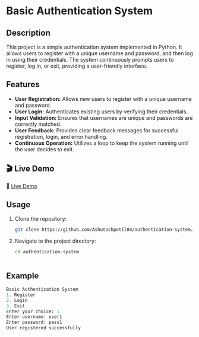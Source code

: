 # Basic Authentication System

## Description
This project is a simple authentication system implemented in Python. It allows users to register with a unique username and password, and then log in using their credentials. The system continuously prompts users to register, log in, or exit, providing a user-friendly interface.

## Features
- **User Registration:** Allows new users to register with a unique username and password.
- **User Login:** Authenticates existing users by verifying their credentials.
- **Input Validation:** Ensures that usernames are unique and passwords are correctly matched.
- **User Feedback:** Provides clear feedback messages for successful registration, login, and error handling.
- **Continuous Operation:** Utilizes a loop to keep the system running until the user decides to exit.

## 🎬 Live Demo
🔗 [Live Demo](https://autheticaterprime.netlify.app/) 

## Usage
1. Clone the repository:
    ```bash
    git clone https://github.com/Ashutoshpatil04/authentication-system.git
    ```
2. Navigate to the project directory:
    ```bash
    cd authentication-system
    ```

    ```

## Example
```python
Basic Authentication System
1. Register
2. Login
3. Exit
Enter your choice: 1
Enter username: user1
Enter password: pass1
User registered successfully

